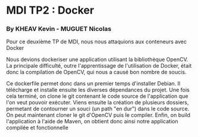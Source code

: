 # MDI TP2 : Docker

### By KHEAV Kevin - MUGUET Nicolas

Pour ce deuxième TP de MDI, nous nous attaquions aux conteneurs avec Docker

Nous devions dockeriser une application utilisant la bibliothèque OpenCV. 
La principale difficulté, outre l'apprentissage de l'utilisation de Docker, était donc la compilation de OpenCV, qui nous a causé bon nombre de soucis.

Ce dockerfile permet donc dans un premier temps d'installer Debian.
Il télécharge et installe ensuite les diverses dépendances du projet.
Une fois cela terminé, on clone le git contenant le code source de l'application que l'on veut pouvoir exécuter.
Viens ensuite la création de plusieurs dossiers, permetant de contourner un souci (un path "en dur") dans le code source.
On peut maintenant cloner le git d'OpenCV puis le compiler.
Enfin, on build l'application à l'aide de Maven, on obtient donc ainsi notre application compilée et fonctionnelle
